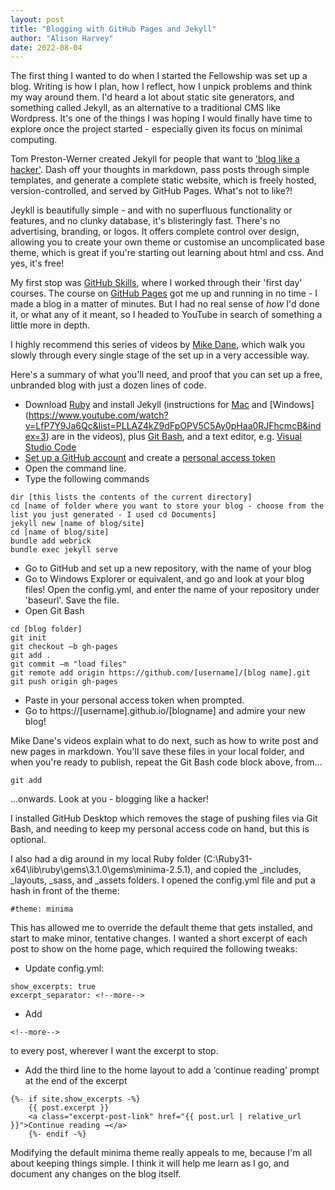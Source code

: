 ```yaml
---
layout: post
title: "Blogging with GitHub Pages and Jekyll"
author: "Alison Harvey"
date: 2022-08-04
---
```

The first thing I wanted to do when I started the Fellowship was set up a blog. Writing is how I plan, how I reflect, how I unpick problems and think my way around them. I'd heard a lot about static site generators, and something called Jekyll, as an alternative to a traditional CMS like Wordpress. It's one of the things I was hoping I would finally have time to explore once the project started - especially given its focus on minimal computing. 

Tom Preston-Werner created Jekyll for people that want to ['blog like a hacker'](https://tom.preston-werner.com/2008/11/17/blogging-like-a-hacker.html). Dash off your thoughts in markdown, pass posts through simple templates, and generate a complete static website, which is freely hosted, version-controlled, and served by GitHub Pages. What's not to like?!

Jeykll is beautifully simple - and with no superfluous functionality or features, and no clunky database, it's blisteringly fast. There's no advertising, branding, or logos. It offers complete control over design, allowing you to create your own theme or customise an uncomplicated base theme, which is great if you're starting out learning about html and css. And yes, it's free!
<!--more--> 
My first stop was [GitHub Skills](https://github.com/skills), where I worked through their 'first day' courses. The course on [GitHub Pages](https://github.com/skills/github-pages) got me up and running in no time - I made a blog in a matter of minutes. But I had no real sense of *how* I'd done it, or what any of it meant, so I headed to YouTube in search of something a little more in depth.

I highly recommend this series of videos by [Mike Dane](https://www.youtube.com/playlist?list=PLLAZ4kZ9dFpOPV5C5Ay0pHaa0RJFhcmcB), which walk you slowly through every single stage of the set up in a very accessible way.

Here's a summary of what you'll need, and proof that you can set up a free, unbranded blog with just a dozen lines of code. 

* Download [Ruby](https://rubyinstaller.org/downloads/) and install Jekyll (instructions for [Mac](https://www.youtube.com/watch?v=WhrU9m82Wm8&list=PLLAZ4kZ9dFpOPV5C5Ay0pHaa0RJFhcmcB&index=2) and [Windows] (https://www.youtube.com/watch?v=LfP7Y9Ja6Qc&list=PLLAZ4kZ9dFpOPV5C5Ay0pHaa0RJFhcmcB&index=3) are in the videos), plus [Git Bash](https://gitforwindows.org/), and a text editor, e.g. [Visual Studio Code](https://code.visualstudio.com/Download) 
* [Set up a GitHub account](https://docs.github.com/en/get-started/signing-up-for-github/signing-up-for-a-new-github-account) and create a [personal access token](https://docs.github.com/en/authentication/keeping-your-account-and-data-secure/creating-a-personal-access-token)
* Open the command line.
* Type the following commands
```
dir [this lists the contents of the current directory]
cd [name of folder where you want to store your blog - choose from the list you just generated - I used cd Documents]
jekyll new [name of blog/site]
cd [name of blog/site]
bundle add webrick
bundle exec jekyll serve
```
* Go to GitHub and set up a new repository, with the name of your blog
* Go to Windows Explorer or equivalent, and go and look at your blog files! Open the config.yml, and enter the name of your repository under 'baseurl'. Save the file.
* Open Git Bash
```
cd [blog folder]
git init
git checkout –b gh-pages
git add .
git commit –m "load files"
git remote add origin https://github.com/[username]/[blog name].git
git push origin gh-pages
```
* Paste in your personal access token when prompted.
* Go to https://[username].github.io/[blogname] and admire your new blog!

Mike Dane's videos explain what to do next, such as how to write post and new pages in markdown. You'll save these files in your local folder, and when you're ready to publish, repeat the Git Bash code block above, from... 
```
git add
```
...onwards. Look at you - blogging like a hacker!

I installed GitHub Desktop which removes the stage of pushing files via Git Bash, and needing to keep my personal access code on hand, but this is optional.

I also had a dig around in my local Ruby folder (C:\Ruby31-x64\lib\ruby\gems\3.1.0\gems\minima-2.5.1), and copied the _includes, _layouts, _sass, and _assets folders. I opened the config.yml file and put a hash in front of the theme:
```
#theme: minima
```
This has allowed me to override the default theme that gets installed, and start to make minor, tentative changes. I wanted a short excerpt of each post to show on the home page, which required the following tweaks:
* Update config.yml:
```
show_excerpts: true
excerpt_separator: <!--more--> 
```
* Add 
```
<!--more-->
```
to every post, wherever I want the excerpt to stop. 
* Add the third line to the home layout to add a ‘continue reading’ prompt at the end of the excerpt
```
{%- if site.show_excerpts -%} 
    {{ post.excerpt }} 
    <a class="excerpt-post-link" href="{{ post.url | relative_url }}">Continue reading →</a> 
    {%- endif -%} 
```
Modifying the default minima theme really appeals to me, because I'm all about keeping things simple. I think it will help me learn as I go, and document any changes on the blog itself.

